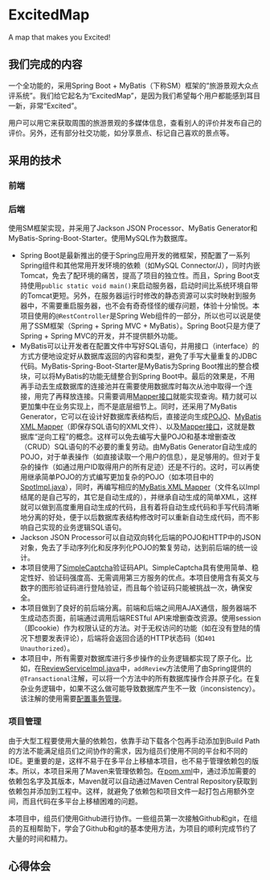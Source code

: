 # ExcitedMap
A map that makes you Excited!
## 我们完成的内容
一个全功能的，采用Spring Boot + MyBatis（下称SM）框架的“旅游景观大众点评系统”。我们给它起名为“ExcitedMap”，是因为我们希望每个用户都能感到耳目一新，非常“Excited”。

用户可以用它来获取周围的旅游景观的多媒体信息，查看别人的评价并发布自己的评价。另外，还有部分社交功能，如分享景点、标记自己喜欢的景点等。
## 采用的技术
### 前端

### 后端
使用SM框架实现，并采用了Jackson JSON Processor、MyBatis Generator和MyBatis-Spring-Boot-Starter。使用MySQL作为数据库。
+ Spring Boot是最新推出的便于Spring应用开发的微框架，预配置了一系列Spring组件和其他常用开发环境的依赖（如MySQL Connector/J），同时内嵌Tomcat，免去了配环境的痛苦，提高了项目的独立性。而且，Spring Boot支持使用`public static void main()`来启动服务器，启动时间比系统环境自带的Tomcat更短。另外，在服务器运行时修改的静态资源可以实时映射到服务器中，不需要重启服务器，也不会有奇奇怪怪的缓存问题，体验十分愉悦。本项目使用的`@RestController`是Spring Web组件的一部分，所以也可以说是使用了SSM框架（Spring + Spring MVC + MyBatis）。Spring Boot只是方便了Spring + Spring MVC的开发，并不提供额外功能。
+ MyBatis可以让开发者在配置文件中写好SQL语句，并用接口（interface）的方式方便地设定好从数据库返回的内容和类型，避免了手写大量重复的JDBC代码。MyBatis-Spring-Boot-Starter是MyBatis为Spring Boot推出的整合模块，可以将MyBatis的功能无缝整合到Spring Boot中。最后的效果是，不用再手动去生成数据库的连接池并在需要使用数据库时每次从池中取得一个连接，用完了再释放连接。只需要调用[Mapper接口](./ExcitedMap/src/main/java/com/excitedmap/dao)就能实现查询。精力就可以更加集中在业务实现上，而不是底层细节上。同时，还采用了MyBatis Generator，它可以在设计好数据库表结构后，直接逆向生成[POJO](./ExcitedMap/src/main/java/com/excitedmap/pojo)、[MyBatis XML Mapper](./ExcitedMap/src/main/java/com/excitedmap/mapping)（即保存SQL语句的XML文件）、以及[Mapper接口](./ExcitedMap/src/main/java/com/excitedmap/dao)，这就是数据库“逆向工程”的概念。这样可以免去编写大量POJO和基本增删查改（CRUD）SQL语句的不必要的重复劳动。由MyBatis Generator自动生成的POJO，对于单表操作（如直接读取一个用户的信息），是足够用的。但对于复杂的操作（如通过用户ID取得用户的所有足迹）还是不行的。这时，可以再使用继承简单POJO的方式编写更加复杂的POJO（如本项目中的[SpotImpl.java](./ExcitedMap/src/main/java/com/excitedmap/pojo/SpotImpl.java)），同时，再编写相应的[MyBatis XML Mapper](./ExcitedMap/src/main/java/com/excitedmap/mapping)（文件名以Impl结尾的是自己写的，其它是自动生成的），并继承自动生成的简单XML，这样就可以做到高度重用自动生成的代码，且有着将自动生成代码和手写代码清晰地分离的好处，便于以后数据库表结构修改时可以重新自动生成代码，而不影响自己实现的业务逻辑SQL语句。
+ Jackson JSON Processor可以自动双向转化后端的POJO和HTTP中的JSON对象，免去了手动序列化和反序列化POJO的繁复劳动，达到前后端的统一设计。
+ 本项目使用了[SimpleCaptcha](http://simplecaptcha.sourceforge.net/)验证码API。SimpleCaptcha具有使用简单、稳定性好、验证码强度高、无需调用第三方服务的优点。本项目使用含有英文与数字的图形验证码进行登陆验证，而且每个验证码只能被挑战一次，确保安全。
+ 本项目做到了良好的前后端分离。前端和后端之间用AJAX通信，服务器端不生成动态页面，前端通过调用后端RESTful API来增删查改资源。使用session（即cookie）作为权限认证的方法。对于无权访问的功能（如在没有登陆的情况下想要发表评论），后端将会返回合适的HTTP状态码（如`401 Unauthorized`）。
+ 本项目中，所有需要对数据库进行多步操作的业务逻辑都实现了原子化。比如，在[ReviewServiceImpl.java](./ExcitedMap/src/main/java/com/excitedmap/service/impl/ReviewServiceImpl.java#L41)中，`addReview`方法使用了由Spring提供的`@Transactional`注解，可以将一个方法中的所有数据库操作合并原子化。在复杂业务逻辑中，如果不这么做可能导致数据库产生不一致（inconsistency）。该注解的使用需要[配置事务管理](./ExcitedMap/src/main/resources/spring-mybatis.xml#L53)。

### 项目管理
由于大型工程要使用大量的依赖包，依靠手动下载各个包再手动添加到Build Path的方法不能满足组员们之间协作的需求，因为组员们使用不同的平台和不同的IDE。更重要的是，这样不易于在多平台上移植本项目，也不易于管理依赖包的版本。所以，本项目采用了Maven来管理依赖包。在[pom.xml](./ExcitedMap/pom.xml)中，通过添加需要的依赖包名字及其版本，Maven就可以自动通过Maven Central Repository获取到依赖包并添加到工程中。这样，就避免了依赖包和项目文件一起打包占用额外空间，而且代码在多平台上移植困难的问题。

本项目中，组员们使用Github进行协作。一些组员第一次接触Github和git，在组员的互相帮助下，学会了Github和git的基本使用方法，为项目的顺利完成节约了大量的时间和精力。
## 心得体会
